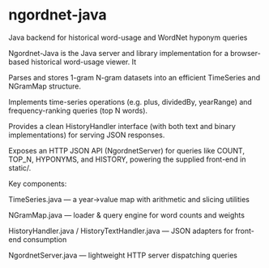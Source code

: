# ngordnet-java
Java backend for historical word-usage and WordNet hyponym queries 


Ngordnet-Java is the Java server and library implementation for a browser-based historical word-usage viewer. It

Parses and stores 1-gram N-gram datasets into an efficient TimeSeries and NGramMap structure.

Implements time-series operations (e.g. plus, dividedBy, yearRange) and frequency-ranking queries (top N words).

Provides a clean HistoryHandler interface (with both text and binary implementations) for serving JSON responses.

Exposes an HTTP JSON API (NgordnetServer) for queries like COUNT, TOP_N, HYPONYMS, and HISTORY, powering the supplied front-end in static/.

Key components:

TimeSeries.java — a year→value map with arithmetic and slicing utilities

NGramMap.java — loader & query engine for word counts and weights

HistoryHandler.java / HistoryTextHandler.java — JSON adapters for front-end consumption

NgordnetServer.java — lightweight HTTP server dispatching queries
